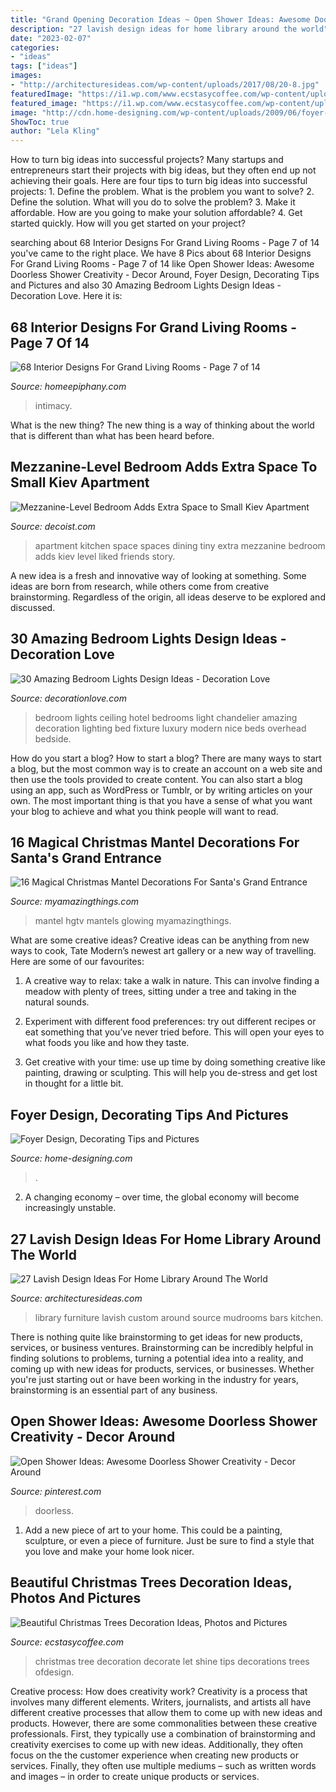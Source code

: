 ```yaml
---
title: "Grand Opening Decoration Ideas ~ Open Shower Ideas: Awesome Doorless Shower Creativity"
description: "27 lavish design ideas for home library around the world"
date: "2023-02-07"
categories:
- "ideas"
tags: ["ideas"]
images:
- "http://architecturesideas.com/wp-content/uploads/2017/08/20-8.jpg"
featuredImage: "https://i1.wp.com/www.ecstasycoffee.com/wp-content/uploads/2014/12/Prettier-Christmas-Trees3.jpg?resize=750%2C750"
featured_image: "https://i1.wp.com/www.ecstasycoffee.com/wp-content/uploads/2014/12/Prettier-Christmas-Trees3.jpg?resize=750%2C750"
image: "http://cdn.home-designing.com/wp-content/uploads/2009/06/foyer-flowers.jpg"
ShowToc: true
author: "Lela Kling"
---
```



How to turn big ideas into successful projects?
Many startups and entrepreneurs start their projects with big ideas, but they often end up not achieving their goals. Here are four tips to turn big ideas into successful projects: 1. Define the problem. What is the problem you want to solve? 2. Define the solution. What will you do to solve the problem? 3. Make it affordable. How are you going to make your solution affordable? 4. Get started quickly. How will you get started on your project?

	

		
searching about 68 Interior Designs For Grand Living Rooms - Page 7 of 14 you've came to the right place. We have 8 Pics about 68 Interior Designs For Grand Living Rooms - Page 7 of 14 like Open Shower Ideas: Awesome Doorless Shower Creativity - Decor Around, Foyer Design, Decorating Tips and Pictures and also 30 Amazing Bedroom Lights Design Ideas - Decoration Love. Here it is:
		
    
## 68 Interior Designs For Grand Living Rooms - Page 7 Of 14

<img loading=lazy src="https://homeepiphany.com/wp-content/uploads/2015/09/68-Interior-Designs-For-Grand-Living-Rooms-30.jpg" onerror="this.onerror=null;this.src='https://tse4.mm.bing.net/th?id=OIP.ADEF6mVf3l0EcjJQC_GI_QHaE7&amp;pid=15.1';" alt="68 Interior Designs For Grand Living Rooms - Page 7 of 14">

_Source: homeepiphany.com_

>intimacy. 

	

What is the new thing?
The new thing is a way of thinking about the world that is different than what has been heard before.

    
## Mezzanine-Level Bedroom Adds Extra Space To Small Kiev Apartment

<img loading=lazy src="http://cdn.decoist.com/wp-content/uploads/2016/07/Smart-apartmet-design-combines-kitchen-and-dining-spaces-with-ease.jpg" onerror="this.onerror=null;this.src='https://tse3.mm.bing.net/th?id=OIP.l07D_0QaHunUVKrAmsxTlwHaLH&amp;pid=15.1';" alt="Mezzanine-Level Bedroom Adds Extra Space to Small Kiev Apartment">

_Source: decoist.com_

>apartment kitchen space spaces dining tiny extra mezzanine bedroom adds kiev level liked friends story. 

	

A new idea is a fresh and innovative way of looking at something. Some ideas are born from research, while others come from creative brainstorming. Regardless of the origin, all ideas deserve to be explored and discussed.

    
## 30 Amazing Bedroom Lights Design Ideas - Decoration Love

<img loading=lazy src="http://www.decorationlove.com/wp-content/uploads/2016/07/Bedroom-of-Pictures-Over-Beds-Lights.jpg" onerror="this.onerror=null;this.src='https://tse3.mm.bing.net/th?id=OIP.xXYkDxhUhLYhcDAQ9s4_VAHaLH&amp;pid=15.1';" alt="30 Amazing Bedroom Lights Design Ideas - Decoration Love">

_Source: decorationlove.com_

>bedroom lights ceiling hotel bedrooms light chandelier amazing decoration lighting bed fixture luxury modern nice beds overhead bedside. 

	

How do you start a blog?
How to start a blog? There are many ways to start a blog, but the most common way is to create an account on a web site and then use the tools provided to create content. You can also start a blog using an app, such as WordPress or Tumblr, or by writing articles on your own. The most important thing is that you have a sense of what you want your blog to achieve and what you think people will want to read.

    
## 16 Magical Christmas Mantel Decorations For Santa&#039;s Grand Entrance

<img loading=lazy src="http://myamazingthings.com/wp-content/uploads/2016/11/Original_BPF-Holiday-House_hgtv_interior_kid-mantel_beauty_.jpeg" onerror="this.onerror=null;this.src='https://tse3.mm.bing.net/th?id=OIP.zGXBHeCb5S7qcE8zyOQwKAHaJ4&amp;pid=15.1';" alt="16 Magical Christmas Mantel Decorations For Santa&#039;s Grand Entrance">

_Source: myamazingthings.com_

>mantel hgtv mantels glowing myamazingthings. 

	

What are some creative ideas?
Creative ideas can be anything from new ways to cook, Tate Modern’s newest art gallery or a new way of travelling. Here are some of our favourites:
1. A creative way to relax: take a walk in nature. This can involve finding a meadow with plenty of trees, sitting under a tree and taking in the natural sounds.

2. Experiment with different food preferences: try out different recipes or eat something that you’ve never tried before. This will open your eyes to what foods you like and how they taste.

3. Get creative with your time: use up time by doing something creative like painting, drawing or sculpting. This will help you de-stress and get lost in thought for a little bit.

    
## Foyer Design, Decorating Tips And Pictures

<img loading=lazy src="http://cdn.home-designing.com/wp-content/uploads/2009/06/foyer-flowers.jpg" onerror="this.onerror=null;this.src='https://tse1.mm.bing.net/th?id=OIP.yX-SsMhw3BTv98mGbR4dRAHaKc&amp;pid=15.1';" alt="Foyer Design, Decorating Tips and Pictures">

_Source: home-designing.com_

>. 

	

2. A changing economy – over time, the global economy will become increasingly unstable.

    
## 27 Lavish Design Ideas For Home Library Around The World

<img loading=lazy src="http://architecturesideas.com/wp-content/uploads/2017/08/20-8.jpg" onerror="this.onerror=null;this.src='https://tse3.mm.bing.net/th?id=OIP.J9AngcBIgVuhwoQFxjrbrQHaE8&amp;pid=15.1';" alt="27 Lavish Design Ideas For Home Library Around The World">

_Source: architecturesideas.com_

>library furniture lavish custom around source mudrooms bars kitchen. 

	

There is nothing quite like brainstorming to get ideas for new products, services, or business ventures. Brainstorming can be incredibly helpful in finding solutions to problems, turning a potential idea into a reality, and coming up with new ideas for products, services, or businesses. Whether you're just starting out or have been working in the industry for years, brainstorming is an essential part of any business.

    
## Open Shower Ideas: Awesome Doorless Shower Creativity - Decor Around

<img loading=lazy src="https://i.pinimg.com/736x/e5/68/86/e568860ca41ee5805567d3689203b8fb.jpg" onerror="this.onerror=null;this.src='https://tse4.mm.bing.net/th?id=OIP.tgB-7ylfr4ajQ7gUA-iitAHaNL&amp;pid=15.1';" alt="Open Shower Ideas: Awesome Doorless Shower Creativity - Decor Around">

_Source: pinterest.com_

>doorless. 

	

1. Add a new piece of art to your home. This could be a painting, sculpture, or even a piece of furniture. Just be sure to find a style that you love and make your home look nicer.

    
## Beautiful Christmas Trees Decoration Ideas, Photos And Pictures

<img loading=lazy src="https://i1.wp.com/www.ecstasycoffee.com/wp-content/uploads/2014/12/Prettier-Christmas-Trees3.jpg?resize=750%2C750" onerror="this.onerror=null;this.src='https://tse3.mm.bing.net/th?id=OIP._doWPL7NtU6RFS8zimtGdAHaHa&amp;pid=15.1';" alt="Beautiful Christmas Trees Decoration Ideas, Photos and Pictures">

_Source: ecstasycoffee.com_

>christmas tree decoration decorate let shine tips decorations trees ofdesign. 

	

Creative process: How does creativity work?
Creativity is a process that involves many different elements. Writers, journalists, and artists all have different creative processes that allow them to come up with new ideas and products. However, there are some commonalities between these creative professionals. First, they typically use a combination of brainstorming and creativity exercises to come up with new ideas. Additionally, they often focus on the the customer experience when creating new products or services. Finally, they often use multiple mediums – such as written words and images – in order to create unique products or services.

